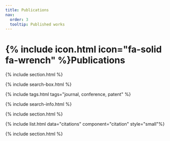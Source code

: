 ```yaml
---
title: Publications
nav:
  order: 3
  tooltip: Published works
---
```


# {% include icon.html icon="fa-solid fa-wrench" %}Publications

{% include section.html %}

{% include search-box.html %}

{% include tags.html tags="journal, conference, patent" %}

{% include search-info.html %}

{% include section.html %}

{% include list.html data="citations" component="citation" style="small"%}

{% include section.html %}

